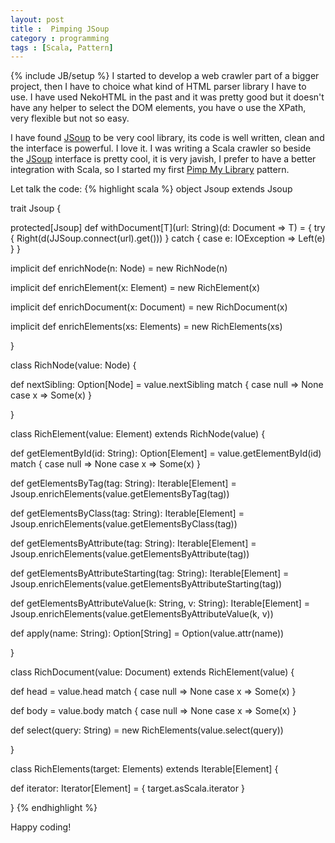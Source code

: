 ```yaml
---
layout: post
title :  Pimping JSoup
category : programming
tags : [Scala, Pattern]
---
```

{% include JB/setup %}
I started to develop a web crawler part of a bigger project, then I have to 
choice what kind of HTML parser library I have to use. I have used NekoHTML
in the past and it was pretty good but it doesn't have any helper to select
the DOM elements, you have o use the XPath, very flexible but not so easy.

I have found [JSoup](http://jsoup.org/) to be very cool library, its code is 
well written, clean and the interface is powerful. I love it. I was writing 
a Scala crawler so beside the [JSoup](http://jsoup.org/) interface is pretty 
cool, it is very javish, I prefer to have a better integration with Scala, so 
I started my first [Pimp My Library](http://www.artima.com/weblogs/viewpost.jsp?thread=179766) pattern.

Let talk the code:
{% highlight scala %}
object Jsoup extends Jsoup

trait Jsoup {

  protected[Jsoup] def withDocument[T](url: String)(d: Document => T) = {
    try {
      Right(d(JJSoup.connect(url).get()))
    }
    catch {
      case e: IOException => Left(e)
    }
  }

  implicit def enrichNode(n: Node) = new RichNode(n)

  implicit def enrichElement(x: Element) = new RichElement(x)

  implicit def enrichDocument(x: Document) = new RichDocument(x)

  implicit def enrichElements(xs: Elements) = new RichElements(xs)

}

class RichNode(value: Node) {

  def nextSibling: Option[Node] = value.nextSibling match {
    case null => None
    case x => Some(x)
  }

}


class RichElement(value: Element) extends RichNode(value) {

  def getElementById(id: String): Option[Element] = value.getElementById(id) match {
    case null => None
    case x => Some(x)
  }

  def getElementsByTag(tag: String): Iterable[Element] = 
	Jsoup.enrichElements(value.getElementsByTag(tag))

  def getElementsByClass(tag: String): Iterable[Element] = 
	Jsoup.enrichElements(value.getElementsByClass(tag))

  def getElementsByAttribute(tag: String): Iterable[Element] = 
	Jsoup.enrichElements(value.getElementsByAttribute(tag))

  def getElementsByAttributeStarting(tag: String): Iterable[Element] = 
	Jsoup.enrichElements(value.getElementsByAttributeStarting(tag))

  def getElementsByAttributeValue(k: String, v: String): Iterable[Element] = 
	Jsoup.enrichElements(value.getElementsByAttributeValue(k, v))

  def apply(name: String): Option[String] = Option(value.attr(name))

}

class RichDocument(value: Document) extends RichElement(value) {

  def head = value.head match {
    case null => None
    case x => Some(x)
  }

  def body = value.body match {
    case null => None
    case x => Some(x)
  }

  def select(query: String) = new RichElements(value.select(query))

}

class RichElements(target: Elements) extends Iterable[Element] {

  def iterator: Iterator[Element] = {
    target.asScala.iterator
  }

}
{% endhighlight %}

Happy coding!
